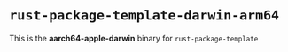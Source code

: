 # `rust-package-template-darwin-arm64`

This is the **aarch64-apple-darwin** binary for `rust-package-template`
